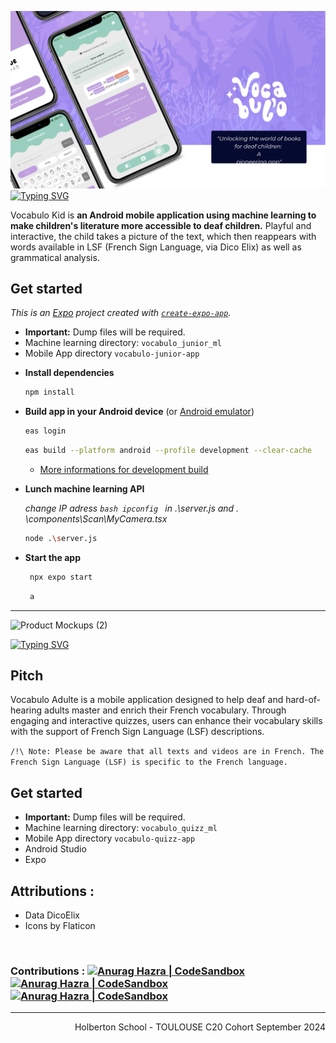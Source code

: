 ![Product Mockups (2)](https://github.com/TessierV/vocabulo/blob/main/vocabulo-junior-app/assets/images/ImageReadme.png)
<a href="https://git.io/typing-svg"><img src="https://readme-typing-svg.demolab.com?font=Montserrat&weight=800&size=28&pause=1000&width=800&lines=Vocabulo-junior-app+and+Vocabulo_junior_ml" alt="Typing SVG" /></a>


Vocabulo Kid is **an Android mobile application using machine learning to make children's literature more accessible to deaf children.** Playful and interactive, the child takes a picture of the text, which then reappears with words available in LSF (French Sign Language, via Dico Elix) as well as grammatical analysis.

## Get started
*This is an [Expo](https://expo.dev) project created with [`create-expo-app`](https://www.npmjs.com/package/create-expo-app).*
- **Important:** Dump files will be required.
- Machine learning directory: `vocabulo_junior_ml`
- Mobile App directory `vocabulo-junior-app`


* **Install dependencies**

   ```bash
   npm install
   ```
* **Build app in your Android device** (or [Android emulator](https://docs.expo.dev/workflow/android-studio-emulator/))

   ```bash
   eas login
   ```
   ```bash
   eas build --platform android --profile development --clear-cache 
   ```
   - [More informations for development build](https://docs.expo.dev/get-started/set-up-your-environment/?mode=development-build)
* **Lunch machine learning API**

   *change IP adress ```bash ipconfig ``` in .\server.js and .    \components\Scan\MyCamera.tsx*

   ```bash
   node .\server.js
   ```
* **Start the app**

   ```bash
    npx expo start
   ```
   ```bash
    a
   ```


<hr>

![Product Mockups (2)](https://github.com/user-attachments/assets/1f12dbd9-e4b5-4a42-a9ea-ecf56273ba8d)


<a href="https://git.io/typing-svg"><img src="https://readme-typing-svg.demolab.com?font=Montserrat&weight=800&size=28&pause=1000&width=800&lines=Vocabulo-quizz-app+and+Vocabulo+Quizz+ml" alt="Typing SVG" /></a>

## Pitch 
Vocabulo Adulte is a mobile application designed to help deaf and hard-of-hearing adults master and enrich their French vocabulary. Through engaging and interactive quizzes, users can enhance their vocabulary skills with the support of French Sign Language (LSF) descriptions.

`/!\ Note: Please be aware that all texts and videos are in French. The French Sign Language (LSF) is specific to the French language.`

## Get started
- **Important:** Dump files will be required.
- Machine learning directory: `vocabulo_quizz_ml`
- Mobile App directory `vocabulo-quizz-app`
- Android Studio
- Expo

## Attributions :
* Data DicoElix
* Icons by Flaticon  

<br>
<h3>Contributions :
   <a href="https://www.linkedin.com/in/vanessa-tessier-601794252/">
        <img alt="Anurag Hazra | CodeSandbox" height="20px" src="https://img.shields.io/badge/TessierVanessa-4A6552?style=for-the-badge&logo=linkedin&color=0D1320&logoColor=white"/>
    </a>
 <a href="https://www.linkedin.com/in/marianne-arrué-01650429/">
       <img alt="Anurag Hazra | CodeSandbox" height="20px" src="https://img.shields.io/badge/ArrueMarianne-4A6552?style=for-the-badge&logo=linkedin&color=0D1320&logoColor=white" />
    </a>
 <a href="https://www.linkedin.com/in/amandine-assenat-designer-graphique-developpeuse-front-end/">
       <img alt="Anurag Hazra | CodeSandbox" height="20px" src="https://img.shields.io/badge/AssenatAmandine-4A65520D1320?style=for-the-badge&logo=linkedin&color=0D1320&logoColor=white" />
    </a>
    </h3>
<hr>
<p align="right">Holberton School - TOULOUSE C20 Cohort September 2024</p>
